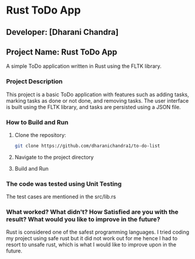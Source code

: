 # Rust ToDo App

## Developer: [Dharani Chandra]

## Project Name: Rust ToDo App

A simple ToDo application written in Rust using the FLTK library.

### Project Description

This project is a basic ToDo application with features such as adding tasks, marking tasks as done or not done, and removing tasks. The user interface is built using the FLTK library, and tasks are persisted using a JSON file.

### How to Build and Run

1. Clone the repository:

   ```bash
   git clone https://github.com/dharanichandra1/to-do-list

2. Navigate to the project directory

3. Build and Run

### The code was tested using Unit Testing 
The test cases are mentioned in the src/lib.rs

### What worked? What didn't? How Satisfied are you with the result? What would you like to improve in the future?
Rust is considered one of the safest programming languages. I tried coding my project using safe rust but it did not work out for me hence I had to resort to unsafe rust, which is what I would like to improve upon in the future.


